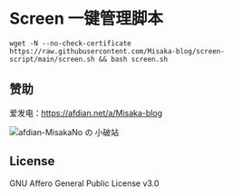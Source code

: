 # Screen  一键管理脚本

```shell
wget -N --no-check-certificate https://raw.githubusercontent.com/Misaka-blog/screen-script/main/screen.sh && bash screen.sh
```

## 赞助

爱发电：https://afdian.net/a/Misaka-blog

![afdian-MisakaNo の 小破站](https://user-images.githubusercontent.com/122191366/211533469-351009fb-9ae8-4601-992a-abbf54665b68.jpg)

## License
GNU Affero General Public License v3.0
